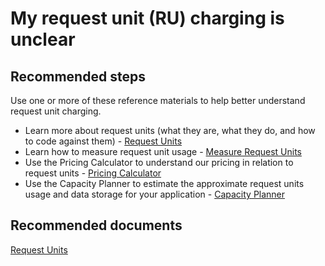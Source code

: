 <properties
	pageTitle="My request unit (RU) charging is unclear"
	description="My request unit (RU) charging is unclear"
	service="microsoft.documentdb"
	resource="databaseAccounts"
	authors="AndrewHoh"
	displayOrder="2"
	selfHelpType="resource"
	supportTopicIds=""
	resourceTags=""
	productPesIds=""
	cloudEnvironments="public"
/>

# My request unit (RU) charging is unclear

## **Recommended steps**
Use one or more of these reference materials to help better understand request unit charging.

* Learn more about request units (what they are, what they do, and how to code against them) - [Request Units](https://azure.microsoft.com/documentation/articles/documentdb-request-units/)
* Learn how to measure request unit usage - [Measure Request Units](https://azure.microsoft.com/documentation/articles/documentdb-performance-tips/#measure-rus)
* Use the Pricing Calculator to understand our pricing in relation to request units - [Pricing Calculator](https://azure.microsoft.com/pricing/calculator/)
* Use the Capacity Planner to estimate the approximate request units usage and data storage for your application - [Capacity Planner](https://www.documentdb.com/capacityplanner)

## **Recommended documents**
[Request Units](https://azure.microsoft.com/documentation/articles/documentdb-request-units)
